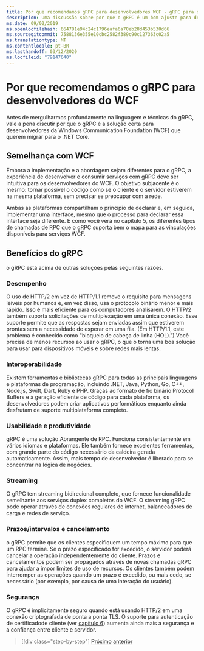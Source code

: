 ```yaml
---
title: Por que recomendamos gRPC para desenvolvedores WCF - gRPC para desenvolvedores WCF
description: Uma discussão sobre por que o gRPC é um bom ajuste para desenvolvedores WCF que querem migrar para arquiteturas e plataformas modernas.
ms.date: 09/02/2019
ms.openlocfilehash: 664781e94c24c1796eafa6a70eb28d453b530d66
ms.sourcegitcommit: 7588136e355e10cbc2582f389c90c127363c02a5
ms.translationtype: MT
ms.contentlocale: pt-BR
ms.lasthandoff: 03/12/2020
ms.locfileid: "79147640"
---
```

# <a name="why-we-recommend-grpc-for-wcf-developers"></a>Por que recomendamos o gRPC para desenvolvedores do WCF

Antes de mergulharmos profundamente na linguagem e técnicas do gRPC, vale a pena discutir por que o gRPC é a solução certa para desenvolvedores da Windows Communication Foundation (WCF) que querem migrar para o .NET Core.

## <a name="similarity-to-wcf"></a>Semelhança com WCF

Embora a implementação e a abordagem sejam diferentes para o gRPC, a experiência de desenvolver e consumir serviços com gRPC deve ser intuitiva para os desenvolvedores do WCF. O objetivo subjacente é o mesmo: tornar possível o código como se o cliente e o servidor estiverem na mesma plataforma, sem precisar se preocupar com a rede.

Ambas as plataformas compartilham o princípio de declarar e, em seguida, implementar uma interface, mesmo que o processo para declarar essa interface seja diferente. E como você verá no capítulo 5, os diferentes tipos de chamadas de RPC que o gRPC suporta bem o mapa para as vinculações disponíveis para serviços WCF.

## <a name="benefits-of-grpc"></a>Benefícios do gRPC

o gRPC está acima de outras soluções pelas seguintes razões.

### <a name="performance"></a>Desempenho

O uso de HTTP/2 em vez de HTTP/1.1 remove o requisito para mensagens leíveis por humanos e, em vez disso, usa o protocolo binário menor e mais rápido. Isso é mais eficiente para os computadores analisarem. O HTTP/2 também suporta solicitações de multiplexação em uma única conexão. Esse suporte permite que as respostas sejam enviadas assim que estiverem prontas sem a necessidade de esperar em uma fila. (Em HTTP/1.1, este problema é conhecido como "bloqueio de cabeça de linha (HOL).") Você precisa de menos recursos ao usar o gRPC, o que o torna uma boa solução para usar para dispositivos móveis e sobre redes mais lentas.

### <a name="interoperability"></a>Interoperabilidade

Existem ferramentas e bibliotecas gRPC para todas as principais linguagens e plataformas de programação, incluindo .NET, Java, Python, Go, C++, Node.js, Swift, Dart, Ruby e PHP. Graças ao formato de fio binário Protocol Buffers e à geração eficiente de código para cada plataforma, os desenvolvedores podem criar aplicativos performáticos enquanto ainda desfrutam de suporte multiplataforma completo.

### <a name="usability-and-productivity"></a>Usabilidade e produtividade

gRPC é uma solução Abrangente de RPC. Funciona consistentemente em vários idiomas e plataformas. Ele também fornece excelentes ferramentas, com grande parte do código necessário da caldeira gerada automaticamente. Assim, mais tempo de desenvolvedor é liberado para se concentrar na lógica de negócios.

### <a name="streaming"></a>Streaming

O gRPC tem streaming bidirecional completo, que fornece funcionalidade semelhante aos serviços duplex completos do WCF. O streaming gRPC pode operar através de conexões regulares de internet, balanceadores de carga e redes de serviço.

### <a name="deadlinetimeouts-and-cancellation"></a>Prazos/intervalos e cancelamento

o gRPC permite que os clientes especifiquem um tempo máximo para que um RPC termine. Se o prazo especificado for excedido, o servidor poderá cancelar a operação independentemente do cliente. Prazos e cancelamentos podem ser propagados através de novas chamadas gRPC para ajudar a impor limites de uso de recursos. Os clientes também podem interromper as operações quando um prazo é excedido, ou mais cedo, se necessário (por exemplo, por causa de uma interação do usuário).

### <a name="security"></a>Segurança

O gRPC é implicitamente seguro quando está usando HTTP/2 em uma conexão criptografada de ponta a ponta TLS. O suporte para autenticação de certificadode cliente (ver [capítulo 6](security.md)) aumenta ainda mais a segurança e a confiança entre cliente e servidor.

>[!div class="step-by-step"]
>[Próximo](network-protocols.md)
>[anterior](protocol-buffers.md)

